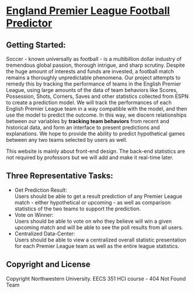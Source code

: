 # [England Premier League Football Predictor](https://nathanshi.github.io/startbootstrap-business-casual-gh-pages/index.html)

## Getting Started:

Soccer - known universally as football - is a multibillion dollar industry of tremendous global passion, thorough intrigue, and sharp scrutiny. Despite the huge amount of interests and funds are invested, a football match remains a thoroughly unpredictable phenomena. Our project attempts to remedy this by tracking the performance of teams in the English Premier League, using large amounts of the data of team behaviors like Scores, Possession, Shots, Corners, Saves and other statistics collected from ESPN to create a prediction model. We will track the performances of each English Premier League team in a way compatible with the model, and then use the model to predict the outcome. In this way, we discern relationships between our variables by **tracking team behaviors** from recent and historical data, and form an interface to present predictions and explanations. We hope to provide the ability to predict hypothetical games between any two teams selected by users as well.

This website is mainly about front-end design. The back-end statistics are not required by professors but we will add and make it real-time later.


## Three Representative Tasks:

- Get Prediction Result:  
Users should be able to get a result prediction of any Premier League match - either hypothetical or upcoming - as well as comparison statistics of the two teams to support the prediction.
- Vote on Winner:  
Users should be able to vote on who they believe will win a given upcoming match and will be able to see the poll results from all users.
- Centralized Data-Center:  
Users should be able to view a centralized overall statistic presentation for each Premier League team as well as the entire league statistics.


## Copyright and License

Copyright Northwestern University. EECS 351 HCI course - 404 Not Found Team
